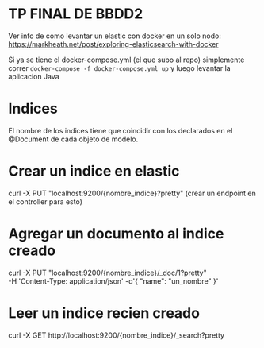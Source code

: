 # TP FINAL DE BBDD2

Ver info de como levantar un elastic con docker en un solo nodo: https://markheath.net/post/exploring-elasticsearch-with-docker

Si ya se tiene el docker-compose.yml (el que subo al repo) simplemente correr `docker-compose -f docker-compose.yml up` y luego levantar la aplicacion Java 

# Indices

El nombre de los indices tiene que coincidir con los declarados en el @Document de cada objeto de modelo. 

# Crear un indice en elastic

curl -X PUT "localhost:9200/{nombre_indice}?pretty" (crear un endpoint en el controller para esto)

# Agregar un documento al indice creado

curl -X PUT "localhost:9200/{nombre_indice}/_doc/1?pretty" \
-H 'Content-Type: application/json' -d'{
    "name": "un_nombre"
}'

# Leer un indice recien creado

curl -X GET http://localhost:9200/{nombre_indice}/_search?pretty

